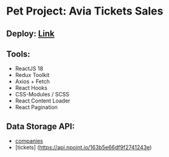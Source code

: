 # Pet Project: Avia Tickets Sales

## Deploy: [Link](https://search-avia-tickets.netlify.app/)

## Tools:

-   ReactJS 18
-   Redux Toolkit
-   Axios + Fetch
-   React Hooks
-   CSS-Modules / SCSS
-   React Content Loader
-   React Pagination

## Data Storage API:

-   [companies](https://api.npoint.io/a1b1c28b32d9785bb26c)
-   [tickets] (https://api.npoint.io/163b5e66df9f2741243e)
